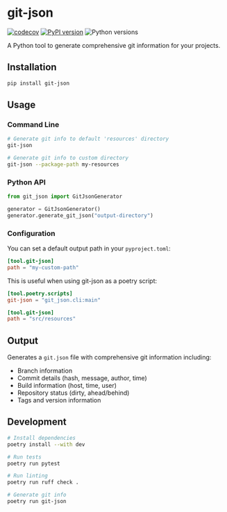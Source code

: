 # git-json
[![codecov](https://codecov.io/github/unenv/git-json/graph/badge.svg?token=0QQ7JROLWL)](https://codecov.io/github/unenv/git-json)
[![PyPI version](https://img.shields.io/pypi/v/git-json)](https://pypi.org/project/git-json/)
![Python versions](https://img.shields.io/pypi/pyversions/git-json)

A Python tool to generate comprehensive git information for your projects.

## Installation

```bash
pip install git-json
```

## Usage

### Command Line

```bash
# Generate git info to default 'resources' directory
git-json

# Generate git info to custom directory
git-json --package-path my-resources
```

### Python API

```python
from git_json import GitJsonGenerator

generator = GitJsonGenerator()
generator.generate_git_json("output-directory")
```

### Configuration

You can set a default output path in your `pyproject.toml`:

```toml
[tool.git-json]
path = "my-custom-path"
```

This is useful when using git-json as a poetry script:

```toml
[tool.poetry.scripts]
git-json = "git_json.cli:main"

[tool.git-json]
path = "src/resources"
```

## Output

Generates a `git.json` file with comprehensive git information including:

- Branch information
- Commit details (hash, message, author, time)
- Build information (host, time, user)
- Repository status (dirty, ahead/behind)
- Tags and version information

## Development

```bash
# Install dependencies
poetry install --with dev

# Run tests
poetry run pytest

# Run linting
poetry run ruff check .

# Generate git info
poetry run git-json
```